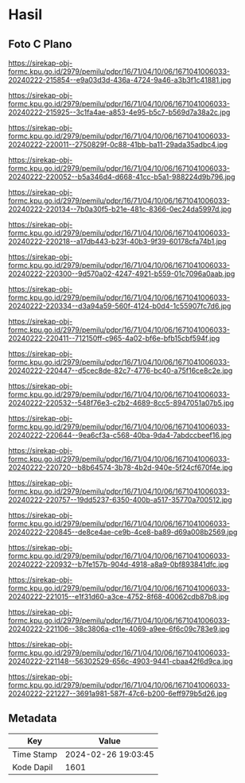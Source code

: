 # Hasil

## Foto C Plano

https://sirekap-obj-formc.kpu.go.id/2979/pemilu/pdpr/16/71/04/10/06/1671041006033-20240222-215854--e9a03d3d-436a-4724-9a46-a3b3f1c41881.jpg

https://sirekap-obj-formc.kpu.go.id/2979/pemilu/pdpr/16/71/04/10/06/1671041006033-20240222-215925--3c1fa4ae-a853-4e95-b5c7-b569d7a38a2c.jpg

https://sirekap-obj-formc.kpu.go.id/2979/pemilu/pdpr/16/71/04/10/06/1671041006033-20240222-220011--2750829f-0c88-41bb-ba11-29ada35adbc4.jpg

https://sirekap-obj-formc.kpu.go.id/2979/pemilu/pdpr/16/71/04/10/06/1671041006033-20240222-220052--b5a346d4-d668-41cc-b5a1-988224d9b796.jpg

https://sirekap-obj-formc.kpu.go.id/2979/pemilu/pdpr/16/71/04/10/06/1671041006033-20240222-220134--7b0a30f5-b21e-481c-8366-0ec24da5997d.jpg

https://sirekap-obj-formc.kpu.go.id/2979/pemilu/pdpr/16/71/04/10/06/1671041006033-20240222-220218--a17db443-b23f-40b3-9f39-60178cfa74b1.jpg

https://sirekap-obj-formc.kpu.go.id/2979/pemilu/pdpr/16/71/04/10/06/1671041006033-20240222-220300--9d570a02-4247-4921-b559-01c7096a0aab.jpg

https://sirekap-obj-formc.kpu.go.id/2979/pemilu/pdpr/16/71/04/10/06/1671041006033-20240222-220334--d3a94a59-560f-4124-b0d4-1c55907fc7d6.jpg

https://sirekap-obj-formc.kpu.go.id/2979/pemilu/pdpr/16/71/04/10/06/1671041006033-20240222-220411--712150ff-c965-4a02-bf6e-bfb15cbf594f.jpg

https://sirekap-obj-formc.kpu.go.id/2979/pemilu/pdpr/16/71/04/10/06/1671041006033-20240222-220447--d5cec8de-82c7-4776-bc40-a75f16ce8c2e.jpg

https://sirekap-obj-formc.kpu.go.id/2979/pemilu/pdpr/16/71/04/10/06/1671041006033-20240222-220532--548f76e3-c2b2-4689-8cc5-8947051a07b5.jpg

https://sirekap-obj-formc.kpu.go.id/2979/pemilu/pdpr/16/71/04/10/06/1671041006033-20240222-220644--9ea6cf3a-c568-40ba-9da4-7abdccbeef16.jpg

https://sirekap-obj-formc.kpu.go.id/2979/pemilu/pdpr/16/71/04/10/06/1671041006033-20240222-220720--b8b64574-3b78-4b2d-940e-5f24cf670f4e.jpg

https://sirekap-obj-formc.kpu.go.id/2979/pemilu/pdpr/16/71/04/10/06/1671041006033-20240222-220757--19dd5237-6350-400b-a517-35770a700512.jpg

https://sirekap-obj-formc.kpu.go.id/2979/pemilu/pdpr/16/71/04/10/06/1671041006033-20240222-220845--de8ce4ae-ce9b-4ce8-ba89-d69a008b2569.jpg

https://sirekap-obj-formc.kpu.go.id/2979/pemilu/pdpr/16/71/04/10/06/1671041006033-20240222-220932--b7fe157b-904d-4918-a8a9-0bf893841dfc.jpg

https://sirekap-obj-formc.kpu.go.id/2979/pemilu/pdpr/16/71/04/10/06/1671041006033-20240222-221015--e1f31d60-a3ce-4752-8f68-40062cdb87b8.jpg

https://sirekap-obj-formc.kpu.go.id/2979/pemilu/pdpr/16/71/04/10/06/1671041006033-20240222-221106--38c3806a-c11e-4069-a9ee-6f6c09c783e9.jpg

https://sirekap-obj-formc.kpu.go.id/2979/pemilu/pdpr/16/71/04/10/06/1671041006033-20240222-221148--56302529-656c-4903-9441-cbaa42f6d9ca.jpg

https://sirekap-obj-formc.kpu.go.id/2979/pemilu/pdpr/16/71/04/10/06/1671041006033-20240222-221227--3691a981-587f-47c6-b200-6eff979b5d26.jpg


## Metadata

| Key        | Value               |
| ---------- | ------------------- |
| Time Stamp | 2024-02-26 19:03:45 |
| Kode Dapil | 1601                |




